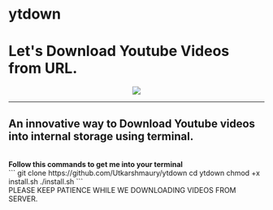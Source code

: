 # ytdown
<h1>Let's Download Youtube Videos from URL.</h1>
<p align="center">
<img src="https://encrypted-tbn0.gstatic.com/images?q=tbn:ANd9GcRlCnWt3QUiMgawrUklXRXiwkEqexsybDo1Tg&usqp=CAU">
</p>
<hr>
<h2>An innovative way to Download Youtube videos into internal storage using terminal.</h2>
<br>
<b> Follow this commands to get me into your terminal </b>
<br>
```
git clone https://github.com/Utkarshmaury/ytdown
cd ytdown
chmod +x install.sh
./install.sh
```
<br>
PLEASE KEEP PATIENCE WHILE WE DOWNLOADING VIDEOS FROM SERVER.
<br>
